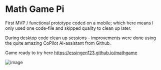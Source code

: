 # Math Game Pi
First MVP / functional prototype coded on a mobile; which here means I only used one code-file and skipped quality to clean up later.  

During desktop code clean up sessions - improvements were done using the quite amazing CoPilot AI-assistant from Github. 

Game ready to try here
https://essingen123.github.io/mathgame


![image](https://user-images.githubusercontent.com/20803840/151665677-3da049d3-4c5d-4935-b8e2-8b85fb4a1cd8.png)

